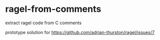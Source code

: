 # ragel-from-comments

extract ragel code from C comments

prototype solution for https://github.com/adrian-thurston/ragel/issues/7
